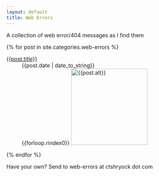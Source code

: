 ```yaml
---
layout: default
title: Web Errors
---
```


A collection of web error/404 messages as I find them

{% for post in site.categories.web-errors %}

<dl class="error-grid">
    <dt><a href="{{post.url}}">{{post.title}}</a></dt>
    <dd class="error-date">{{post.date | date_to_string}}</dd>
    <dd class="error-image">    {{forloop.rindex0}}
        <a href="/static/images/web-errors/{{post.image}}.png" title="{{post.alt}}">
            <img src="/static/images/web-errors/{{post.image}}_thumb.png" alt="{{post.alt}}" width="200" />  
        </a>
    </dd>
</dl>
        
{% endfor %}


<div id="a-call-for-errors">
  Have your own?  Send to web-errors at ctshryock dot com 
</div>

